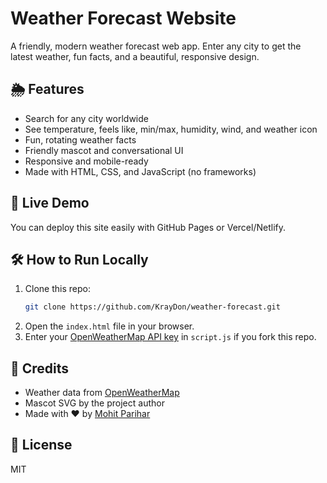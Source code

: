 # Weather Forecast Website

A friendly, modern weather forecast web app. Enter any city to get the latest weather, fun facts, and a beautiful, responsive design.

## 🌦️ Features
- Search for any city worldwide
- See temperature, feels like, min/max, humidity, wind, and weather icon
- Fun, rotating weather facts
- Friendly mascot and conversational UI
- Responsive and mobile-ready
- Made with HTML, CSS, and JavaScript (no frameworks)

## 🚀 Live Demo
You can deploy this site easily with GitHub Pages or Vercel/Netlify.

## 🛠️ How to Run Locally
1. Clone this repo:
   ```bash
   git clone https://github.com/KrayDon/weather-forecast.git
   ```
2. Open the `index.html` file in your browser.
3. Enter your [OpenWeatherMap API key](https://openweathermap.org/api) in `script.js` if you fork this repo.

## 🙏 Credits
- Weather data from [OpenWeatherMap](https://openweathermap.org/)
- Mascot SVG by the project author
- Made with ❤️ by [Mohit Parihar](https://github.com/KrayDon)

## 📄 License
MIT
